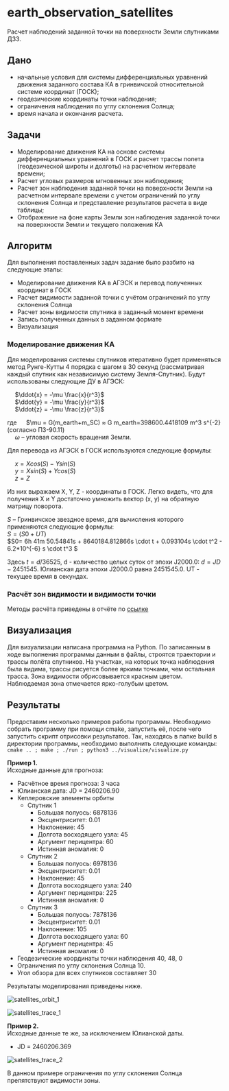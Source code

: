# earth_observation_satellites
Расчет наблюдений заданной точки на поверхности Земли спутниками ДЗЗ.

## Дано
- начальные условия для системы дифференциальных уравнений движения заданного состава КА в гринвичской относительной системе координат (ГОСК);
- геодезические координаты точки наблюдения;
- ограничения наблюдения по углу склонения Солнца;
- время начала и окончания расчета.

## Задачи
- Моделирование движения КА на основе системы дифференциальных уравнений в ГОСК и расчет трассы полета (геодезической широты и долготы) на расчетном интервале времени;
- Расчет угловых размеров мгновенных зон наблюдения;
- Расчет зон наблюдения заданной точки на поверхности Земли на расчетном интервале времени с учетом ограничений по углу склонения Солнца и представление результатов расчета в виде таблицы;
- Отображение на фоне карты Земли зон наблюдения заданной точки на поверхности Земли и текущего положения КА

## Алгоритм
Для выполнения поставленных задач задание было разбито на следующие этапы:
- Моделирование движения КА в АГЭСК и перевод полученных координат в ГОСК
- Расчет видимости заданной точки с учётом ограничений по углу склонения Солнца
- Расчет зоны видимости спутника в заданный момент времени
- Запись полученных данных в заданном формате
- Визуализация 

### Моделирование движения КА
Для моделирования системы спутников итеративно будет применяться метод Рунге-Кутты 4 порядка с шагом в 30 секунд (рассматривая каждый спутник как независимую систему Земля-Спутник). 
Будут использованы следующие ДУ в АГЭСК: 

&emsp; $\ddot{x} = -\mu \frac{x}{r^3}$ \
&emsp; $\ddot{y} = -\mu \frac{y}{r^3}$ \
&emsp; $\ddot{z} = -\mu \frac{z}{r^3}$ 

где
&emsp; $\mu = G(m_earth+m_SC) ≈ G m_earth=398600.4418109 m^3 s^{-2}  (согласно ПЗ-90.11) \
&emsp; $\omega$ – угловая скорость вращения Земли.

Для перевода из АГЭСК в ГОСК используются следующие формулы:

&emsp; $x = X cos(S) - Y sin(S)$ \
&emsp; $y = X sin(S) + Y cos(S)$ \
&emsp; $z = Z$ 

Из них выражаем X, Y, Z - координаты в ГОСК. Легко видеть, что для получения X и Y достаточно умножить вектор (x, y) на обратную матрицу поворота.

$S$ – Гринвичское звездное время, для вычисления которого применяются следующие формулы: \
$S=(S0+UT)$ \
$S0= 6h 41m 50.54841s + 8640184.812866s \cdot t + 0.093104s \cdot t^2 - 6.2*10^{-6} s \cdot t^3 $

Здесь $t=d/36525$, d - количество целых суток от эпохи J2000.0: $d = JD - 2451545$. Юлианская дата эпохи J2000.0 равна 2451545.0. UT - текущее время в секундах.

### Расчёт зон видимости и видимости точки
Методы расчёта приведены в отчёте по [ссылке](https://docs.google.com/document/d/1PuSHMyRQongVIhd1YL1GoUV1zVNPdF1jL89NMzoKtUs/edit?usp=sharing)

## Визуализация
Для визуализации написана программа на Python. По записанным в ходе выполнения программы данным в файлы, строятся траектории и трассы полёта спутников. На участках, на которых точка наблюдения была видима, трассы рисуется более яркими точками, чем остальная трасса. Зона видимости обрисовывается красным цветом. Наблюдаемая зона отмечается ярко-голубым цветом.

## Результаты
Предоставим несколько примеров работы программы. Необходимо собрать программу при помощи cmake, запустить её, после чего запустить скрипт отрисовки результатов. Так, находясь в папке build в директории программы, необходимо выполнить следующие команды: `cmake .. ; make ; ./run ; python3 ../visualize/visualize.py`

__Пример 1.__ \
Исходные данные для прогноза:
- Расчётное время прогноза: 3 часа
- Юлианская дата: JD = 2460206.90 
- Кеплеровские элементы орбиты
  - Спутник 1
    - Большая полуось: 6878136
    - Эксцентриситет: 0.01
    - Наклонение: 45
    - Долгота восходящего узла: 45
    - Аргумент перицентра: 60
    - Истинная аномалия: 0
  - Спутник 2
    - Большая полуось: 6978136
    - Эксцентриситет: 0.01
    - Наклонение: 45
    - Долгота восходящего узла: 240
    - Аргумент перицентра: 225
    - Истинная аномалия: 0
  - Спутник 3
    - Большая полуось: 7878136
    - Эксцентриситет: 0.01
    - Наклонение: 105
    - Долгота восходящего узла: 60
    - Аргумент перицентра: 45
    - Истинная аномалия: 0
- Геодезические координаты точки наблюдения 40, 48, 0
- Ограничения по углу склонения Солнца 10. 
- Угол обзора для всех спутников составляет 30

Результаты моделирования приведены ниже.

![satellites_orbit_1](https://github.com/u5ele55/earth_observation_satellites/assets/99137907/aad8e198-5c88-4926-8244-2cc7d908b9ea)

![satellites_trace_1](https://github.com/u5ele55/earth_observation_satellites/assets/99137907/90afb7a9-0485-4db0-93ff-3aa86aefba23)


__Пример 2.__ \
Исходные данные те же, за исключением Юлианской даты.
- JD = 2460206.369

![satellites_trace_2](https://github.com/u5ele55/earth_observation_satellites/assets/99137907/dcbd621d-e6d0-444f-835c-423eb5a0e2bd)

В данном примере ограничения по углу склонения Солнца препятствуют видимости зоны.
